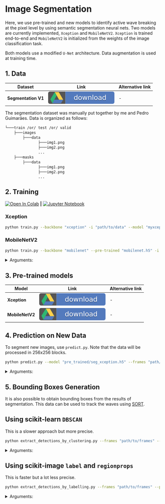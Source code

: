# Image Segmentation

Here, we use pre-trained and new models to identify active wave breaking
at the pixel level by using semantic segmentation neural nets. Two models are currently implemented, `Xception` and `MobileNetV2`. `Xception` is trained end-to-end and `MobileNetV2` is initialized from the weights of the image classification task.

Both models use a modified `U-Net` architecture. Data augmentation is used at training time.


## 1. Data

| Dataset | Link  | Alternative link  |
|-------|-------|-------------------|
**Segmentation V1** | [![](../badges/google_drive_badge.svg)](https://drive.google.com/file/d/1MPFswZoO_TVPewWFIxUD5yxapu-4mMzj/view?usp=sharing) | - |

The segmentation dataset was manually put together by me and Pedro Guimarães. Data is organized as follows:

```
└───train /or/ test /or/ valid
    ├───images
        ├───data
               ├───img1.png
               ├───img2.png
               ...
    ├───masks
        ├───data
               ├───img1.png
               ├───img2.png
               ...
```

## 2. Training

[![Open In Colab](https://colab.research.google.com/assets/colab-badge.svg)](https://colab.research.google.com/drive/1yvL-egiE8Zj9S-4_zoV33QhrAj_wwnSE?usp=sharing) **|** [![Jupyter Notebook](https://raw.githubusercontent.com/jupyter/design/master/logos/Badges/nbviewer_badge.svg)](../notebook/train_image_segmentation.ipynb)

### Xception

```bash
python train.py --backbone "xception" -i "path/to/data" --model "myxception" --logdir "myxception" --batch-size 32 --epochs 128
```

### MobileNetV2

```bash
python train.py --backbone "mobilenet" --pre-trained "mobilenet.h5" -i "path/to/data" --model "mymobilenet" --logdir "mymobilenet" --batch-size 32 --epochs 128
```

<details>
  <summary> Arguments: </summary>

  - `-i` Input data path.

  - `--model ` Model name.

  - `--backbone` Which backbone to use. Only mobilenet or xception for now.

  - `--random-state` Random seed for reproducibility. Default is 11.

  - `--epochs` Number of epochs (iterations) to train the model. Default is 200.

  - `--batch-size` Number of images to process in each step. Decrease if running into memory issues. Default is 64.

  - `--input-size` Image input size. Decrease if running into memory issues. Default is 256x256px.

  - `--pre-trained` Path to a pre-trained model.

</details>


## 3. Pre-trained models

| Model | Link  | Alternative link  |
|-------|-------|-------------------|
**Xception** | [![](../badges/google_drive_badge.svg)](https://drive.google.com/file/d/1Qko68JTZT-JLHKwSJJvvKUQEjmcy0V0j/view?usp=sharing) | - |
**MobileNetV2** | [![](../badges/google_drive_badge.svg)](https://drive.google.com/file/d/1uUcSW5s_jm5W-AQeeNxJKbIr6CR5fJIP/view?usp=sharing) | - |

## 4. Prediction on New Data

To segment new images, use `predict.py`. Note that the data will be processed in 256x256 blocks.

```bash
python predict.py --model "pre_trained/seg_xception.h5" --frames "path/to/images" -o "segmentation.csv" --region-of-interest 256 256 1024 512
```

<details>
  <summary> Arguments: </summary>

  - `--frames` Input data path.

  - `--model` Pre-trained model path.

  - `--region-of-interest` Region of the image to look at. Use Matplotlib convention.

  - `--regex` Regular expression used to look for frames.

  - `--from-frame` First frame.

  - `--frames-to-process` Number of frames to process.

  - `--output` Output csv file.

  - `save-plots` Will save output plots.

  - `plot-path` Where to save the plots.

</details>

## 5. Bounding Boxes Generation

It is also possible to obtain bounding boxes from the results of segmentation. This data can be used to track the waves using [SORT](https://arxiv.org/abs/1602.00763).

## Using scikit-learn `DBSCAN`

This is a slower approach but more precise.

```bash
python extract_detections_by_clustering.py --frames "path/to/frames" --pixels "segmentation.csv" -o "detections.csv" --plot --plot-path "plt" -eps 20 -nmin 10
```

<details>
  <summary> Arguments: </summary>

  - `--min-samples` minimum number of samples for DBSCAN.

  - `--eps` Maximum distance parameter for DBSCAN.

  - `--frames` Input data path.

  - `--pixels` Segmented pixels, use `predict.py` to get a valid file.

  - `--regex` Regular expression used to look for frames.

  - `--from-frame` First frame.

  - `--frames-to-process` Number of frames to process.

  - `--output` Output csv file.

  - `save-plots` Will save output plots.

  - `plot-path` Where to save the plots.

</details>


## Using scikit-image `label` and `regionprops`

This is faster but a lot less precise.

```bash
python extract_detections_by_labelling.py --frames "path/to/frames" --pixels "segmentation.csv" -o "detections.csv" --plot --plot-path "plt" -min-area 20
```

<details>
  <summary> Arguments: </summary>

  - `--min-area` minimum number area to consider as a region.

  - `--frames` Input data path.

  - `--pixels` Segmented pixels, use `predict.py` to get a valid file.

  - `--regex` Regular expression used to look for frames.

  - `--from-frame` First frame.

  - `--frames-to-process` Number of frames to process.

  - `--output` Output csv file.

  - `save-plots` Will save output plots.

  - `plot-path` Where to save the plots.

</details>

